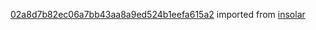 [02a8d7b82ec06a7bb43aa8a9ed524b1eefa615a2](https://github.com/insolar/insolar/commit/02a8d7b82ec06a7bb43aa8a9ed524b1eefa615a2) imported from [insolar](https://github.com/insolar/insolar)
